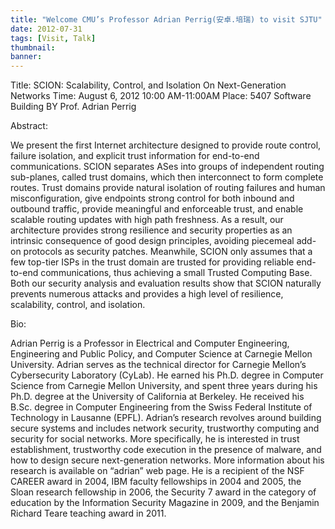 ```yaml
---
title: "Welcome CMU’s Professor Adrian Perrig(安卓.培瑞) to visit SJTU"
date: 2012-07-31
tags: [Visit, Talk]
thumbnail:
banner: 
---
```

Title: SCION: Scalability, Control, and Isolation On Next-Generation Networks
Time: August 6, 2012 10:00 AM-11:00AM
Place: 5407 Software Building
BY Prof. Adrian Perrig

<!--more-->

Abstract:

We present the first Internet architecture designed to provide route control, failure isolation, and explicit trust information for end-to-end communications. SCION separates ASes into groups of independent routing sub-planes, called trust domains, which then interconnect to form complete routes. Trust domains provide natural isolation of routing failures and human misconfiguration, give endpoints strong control for both inbound and outbound traffic, provide meaningful and enforceable trust, and enable scalable routing updates with high path freshness. As a result, our architecture provides strong resilience and security properties as an intrinsic consequence of good design principles, avoiding piecemeal add-on protocols as security patches. Meanwhile, SCION only assumes that a few top-tier ISPs in the trust domain are trusted for providing reliable end-to-end communications, thus achieving a small Trusted Computing Base. Both our security analysis and evaluation results show that SCION naturally prevents numerous attacks and provides a high level of resilience, scalability, control, and isolation.

Bio:

Adrian Perrig is a Professor in Electrical and Computer Engineering, Engineering and Public Policy, and Computer Science at Carnegie Mellon University. Adrian serves as the technical director for Carnegie Mellon’s Cybersecurity Laboratory (CyLab). He earned his Ph.D. degree in Computer Science from Carnegie Mellon University, and spent three years during his Ph.D. degree at the University of California at Berkeley. He received his B.Sc. degree in Computer Engineering from the Swiss Federal Institute of Technology in Lausanne (EPFL). Adrian’s research revolves around building secure systems and includes network security, trustworthy computing and security for social networks. More specifically, he is interested in trust establishment, trustworthy code execution in the presence of malware, and how to design secure next-generation networks. More information about his research is available on “adrian” web page. He is a recipient of the NSF CAREER award in 2004, IBM faculty fellowships in 2004 and 2005, the Sloan research fellowship in 2006, the Security 7 award in the category of education by the Information Security Magazine in 2009, and the Benjamin Richard Teare teaching award in 2011.